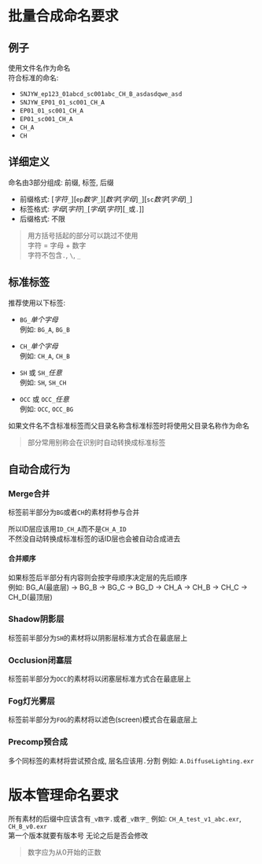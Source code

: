 # 批量合成命名要求
## 例子
使用文件名作为命名  
符合标准的命名:
* `SNJYW_ep123_01abcd_sc001abc_CH_B_asdasdqwe_asd`
* `SNJYW_EP01_01_sc001_CH_A`
* `EP01_01_sc001_CH_A`
* `EP01_sc001_CH_A`
* `CH_A`
* `CH`

## 详细定义
命名由3部分组成: 前缀, 标签, 后缀

* 前缀格式: \[_字符_`_`]\[`ep`_数字_`_`]\[_数字_\[_字母_]`_`]\[`sc`_数字_\[_字母_]`_`]
* 标签格式: _字母_\[_字符_]`_`\[_字母_\[_字符_]\[`_`或`.`]]
* 后缀格式: 不限

> 用方括号括起的部分可以跳过不使用  
> 字符 = 字母 + 数字  
> 字符不包含`.`, `\`, `_`  
>

## 标准标签
推荐使用以下标签:
* `BG_`_单个字母_  
  例如: `BG_A`, `BG_B`

* `CH_`_单个字母_  
  例如: `CH_A`, `CH_B`

* `SH` 或 `SH_`_任意_  
  例如: `SH`, `SH_CH`
  
* `OCC` 或 `OCC_`_任意_  
  例如: `OCC`, `OCC_BG`

如果文件名不含标准标签而父目录名称含标准标签时将使用父目录名称作为命名

> 部分常用别称会在识别时自动转换成标准标签


## 自动合成行为

### Merge合并
标签前半部分为`BG`或者`CH`的素材将参与合并

所以ID层应该用`ID_CH_A`而不是`CH_A_ID`  
不然没自动转换成标准标签的话ID层也会被自动合成进去

#### 合并顺序

如果标签后半部分有内容则会按字母顺序决定层的先后顺序  
例如: BG_A(最底层) -> BG_B -> BG_C -> BG_D -> CH_A -> CH_B -> CH_C -> CH_D(最顶层)

### Shadow阴影层
标签前半部分为`SH`的素材将以阴影层标准方式合在最底层上

### Occlusion闭塞层
标签前半部分为`OCC`的素材将以闭塞层标准方式合在最底层上

### Fog灯光雾层
标签前半部分为`FOG`的素材将以滤色(screen)模式合在最底层上

### Precomp预合成
多个同标签的素材将尝试预合成, 层名应该用`.`分割 例如: `A.DiffuseLighting.exr`

# 版本管理命名要求
所有素材的后缀中应该含有`_v数字.`或者`_v数字_` 例如: `CH_A_test_v1_abc.exr`, `CH_B_v0.exr`  
第一个版本就要有版本号 无论之后是否会修改

> 数字应为从0开始的正数
